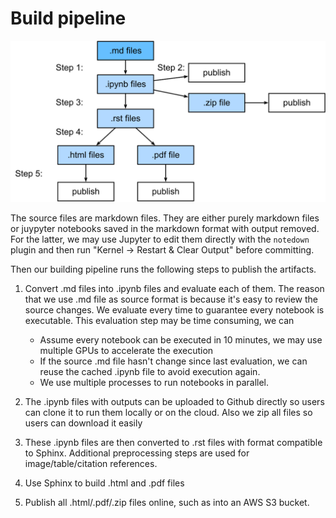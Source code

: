 # Build pipeline


![](../img/build.svg)

The source files are markdown files. They are either purely markdown files or
juypyter notebooks saved in the markdown format with output removed. For the
latter, we may use Jupyter to edit them directly with the `notedown` plugin and
then run "Kernel -> Restart & Clear Output" before committing.

Then our building pipeline runs the following steps to publish the artifacts.

1. Convert .md files into .ipynb files and evaluate each of them. The reason that
   we use .md file as source format is because it's easy to review the source
   changes. We evaluate every time to guarantee every notebook is
   executable. This evaluation step may be time consuming, we can

   - Assume every notebook can be executed in 10 minutes, we may use multiple
     GPUs to accelerate the execution
   - If the source .md file hasn't change since last evaluation, we can reuse
     the cached .ipynb file to avoid execution again.
   - We use multiple processes to run notebooks in parallel.

1. The .ipynb files with outputs can be uploaded to Github directly so users can
   clone it to run them locally or on the cloud. Also we zip all files so users
   can download it easily

1. These .ipynb files are then converted to .rst files with format compatible to
   Sphinx. Additional preprocessing steps are used for image/table/citation
   references.

1. Use Sphinx to build .html and .pdf files

1. Publish all .html/.pdf/.zip files online, such as into an AWS S3 bucket.
